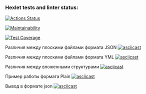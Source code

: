 ### Hexlet tests and linter status:
[![Actions Status](https://github.com/Rogozhnikova/frontend-project-46/actions/workflows/hexlet-check.yml/badge.svg)](https://github.com/Rogozhnikova/frontend-project-46/actions)

[![Maintainability](https://api.codeclimate.com/v1/badges/e8c90e0a80421bb145e5/maintainability)](https://codeclimate.com/github/Rogozhnikova/frontend-project-46/maintainability)

[![Test Coverage](https://api.codeclimate.com/v1/badges/e8c90e0a80421bb145e5/test_coverage)](https://codeclimate.com/github/Rogozhnikova/frontend-project-46/test_coverage)

Различия между плоскими файлами формата JSON
[![asciicast](https://asciinema.org/a/pvf4Z0bUSBj8ac81F2vVQuqzo.svg)](https://asciinema.org/a/pvf4Z0bUSBj8ac81F2vVQuqzo)

Различия между плоскими файлами формата YML
[![asciicast](https://asciinema.org/a/Sl2tYRWVSzw8P9yrwruIAVb5X.svg)](https://asciinema.org/a/Sl2tYRWVSzw8P9yrwruIAVb5X)

Различия между вложенными структурами
[![asciicast](https://asciinema.org/a/71F3a33KRraTJ3PyNmtZCzLfP.svg)](https://asciinema.org/a/71F3a33KRraTJ3PyNmtZCzLfP)

Пример работы формата Plain
[![asciicast](https://asciinema.org/a/br2khkyjHTOGoG0NANFKH6t68.svg)](https://asciinema.org/a/br2khkyjHTOGoG0NANFKH6t68)

Вывод в формате json
[![asciicast](https://asciinema.org/a/zRDAZJ0flbzO9ILEhEoNBz83U.svg)](https://asciinema.org/a/zRDAZJ0flbzO9ILEhEoNBz83U)
